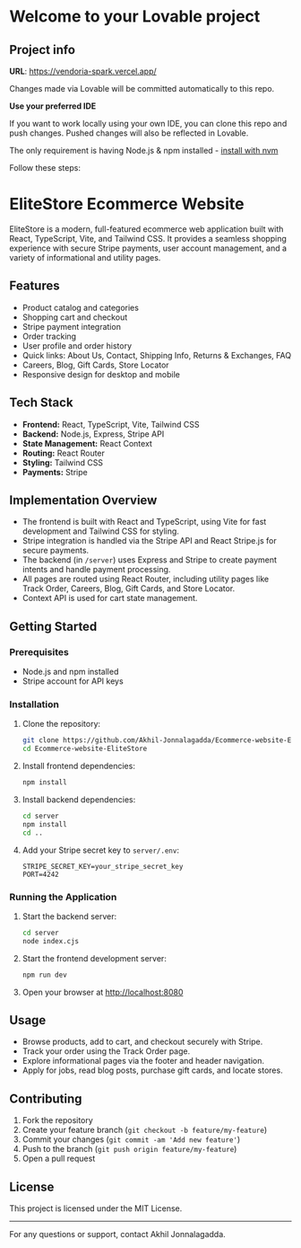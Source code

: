 # Welcome to your Lovable project

## Project info

**URL**: https://vendoria-spark.vercel.app/

Changes made via Lovable will be committed automatically to this repo.

**Use your preferred IDE**

If you want to work locally using your own IDE, you can clone this repo and push changes. Pushed changes will also be reflected in Lovable.

The only requirement is having Node.js & npm installed - [install with nvm](https://github.com/nvm-sh/nvm#installing-and-updating)

Follow these steps:


# EliteStore Ecommerce Website

EliteStore is a modern, full-featured ecommerce web application built with React, TypeScript, Vite, and Tailwind CSS. It provides a seamless shopping experience with secure Stripe payments, user account management, and a variety of informational and utility pages.

## Features
- Product catalog and categories
- Shopping cart and checkout
- Stripe payment integration
- Order tracking
- User profile and order history
- Quick links: About Us, Contact, Shipping Info, Returns & Exchanges, FAQ
- Careers, Blog, Gift Cards, Store Locator
- Responsive design for desktop and mobile

## Tech Stack
- **Frontend:** React, TypeScript, Vite, Tailwind CSS
- **Backend:** Node.js, Express, Stripe API
- **State Management:** React Context
- **Routing:** React Router
- **Styling:** Tailwind CSS
- **Payments:** Stripe

## Implementation Overview
- The frontend is built with React and TypeScript, using Vite for fast development and Tailwind CSS for styling.
- Stripe integration is handled via the Stripe API and React Stripe.js for secure payments.
- The backend (in `/server`) uses Express and Stripe to create payment intents and handle payment processing.
- All pages are routed using React Router, including utility pages like Track Order, Careers, Blog, Gift Cards, and Store Locator.
- Context API is used for cart state management.

## Getting Started

### Prerequisites
- Node.js and npm installed
- Stripe account for API keys

### Installation
1. Clone the repository:
	```sh
	git clone https://github.com/Akhil-Jonnalagadda/Ecommerce-website-EliteStore.git
	cd Ecommerce-website-EliteStore
	```
2. Install frontend dependencies:
	```sh
	npm install
	```
3. Install backend dependencies:
	```sh
	cd server
	npm install
	cd ..
	```
4. Add your Stripe secret key to `server/.env`:
	```env
	STRIPE_SECRET_KEY=your_stripe_secret_key
	PORT=4242
	```

### Running the Application
1. Start the backend server:
	```sh
	cd server
	node index.cjs
	```
2. Start the frontend development server:
	```sh
	npm run dev
	```
3. Open your browser at [http://localhost:8080](http://localhost:8080)

## Usage
- Browse products, add to cart, and checkout securely with Stripe.
- Track your order using the Track Order page.
- Explore informational pages via the footer and header navigation.
- Apply for jobs, read blog posts, purchase gift cards, and locate stores.

## Contributing
1. Fork the repository
2. Create your feature branch (`git checkout -b feature/my-feature`)
3. Commit your changes (`git commit -am 'Add new feature'`)
4. Push to the branch (`git push origin feature/my-feature`)
5. Open a pull request

## License
This project is licensed under the MIT License.

---

For any questions or support, contact Akhil Jonnalagadda.
